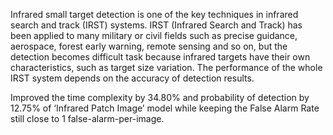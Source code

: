 Infrared small target detection is one of the key techniques in infrared search and track (IRST) systems. IRST (Infrared Search and Track) has been applied to many military or civil fields such as precise guidance, aerospace, forest early warning, remote sensing and so on, but the detection becomes difficult task because infrared targets have their own characteristics, such as target size variation. The performance of the whole IRST system depends on the accuracy of detection results.

Improved the time complexity by 34.80% and probability of detection by 12.75% of ‘Infrared Patch Image’ model while keeping the False Alarm Rate still close to 1 false-alarm-per-image.
